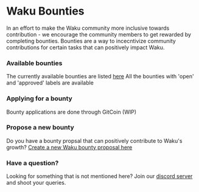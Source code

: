 # Waku Bounties

In an effort to make the Waku community more inclusive towards contribution - we encourage the community members to get rewarded by completing bounties. Bounties are a way to incecntivize community contributions for certain tasks that can positively impact Waku.


### Available bounties

The currently available bounties are listed [here](https://github.com/waku-org/bounties/labels/approved)
All the bounties with 'open' and 'approved' labels are available

### Applying for a bounty

Bounty applications are done through GitCoin (WIP)


### Propose a new bounty

Do you have a bounty propsal that can positively contribute to Waku's growth? [Create a new Waku bounty proposal here](https://github.com/waku-org/bounties/issues/new?assignees=hackyguru&labels=&projects=&template=new-bounty.md&title=%5BBOUNTY%5D+%3CTitle+of+the+bounty%3E)


### Have a question?

Looking for something that is not mentioned here? Join our [discord server](https://discord.waku.org) and shoot your queries.

